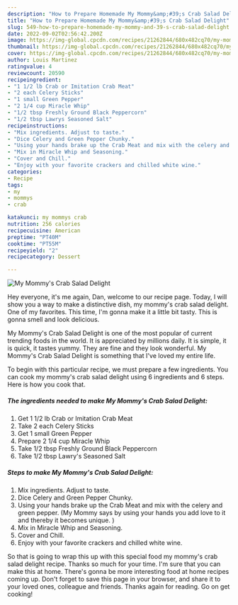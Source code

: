 ```yaml
---
description: "How to Prepare Homemade My Mommy&amp;#39;s Crab Salad Delight"
title: "How to Prepare Homemade My Mommy&amp;#39;s Crab Salad Delight"
slug: 549-how-to-prepare-homemade-my-mommy-and-39-s-crab-salad-delight
date: 2022-09-02T02:56:42.200Z
image: https://img-global.cpcdn.com/recipes/21262844/680x482cq70/my-mommys-crab-salad-delight-recipe-main-photo.jpg
thumbnail: https://img-global.cpcdn.com/recipes/21262844/680x482cq70/my-mommys-crab-salad-delight-recipe-main-photo.jpg
cover: https://img-global.cpcdn.com/recipes/21262844/680x482cq70/my-mommys-crab-salad-delight-recipe-main-photo.jpg
author: Louis Martinez
ratingvalue: 4
reviewcount: 20590
recipeingredient:
- "1 1/2 lb Crab or Imitation Crab Meat"
- "2 each Celery Sticks"
- "1 small Green Pepper"
- "2 1/4 cup Miracle Whip"
- "1/2 tbsp Freshly Ground Black Peppercorn"
- "1/2 tbsp Lawrys Seasoned Salt"
recipeinstructions:
- "Mix ingredients. Adjust to taste."
- "Dice Celery and Green Pepper Chunky."
- "Using your hands brake up the Crab Meat and mix with the celery and green pepper.  (My Mommy says by using your hands you add love to it and thereby it becomes unique. )"
- "Mix in Miracle Whip and Seasoning."
- "Cover and Chill."
- "Enjoy with your favorite crackers and chilled white wine."
categories:
- Recipe
tags:
- my
- mommys
- crab

katakunci: my mommys crab 
nutrition: 256 calories
recipecuisine: American
preptime: "PT40M"
cooktime: "PT55M"
recipeyield: "2"
recipecategory: Dessert

---
```



![My Mommy&#39;s Crab Salad Delight](https://img-global.cpcdn.com/recipes/21262844/680x482cq70/my-mommys-crab-salad-delight-recipe-main-photo.jpg)

Hey everyone, it's me again, Dan, welcome to our recipe page. Today, I will show you a way to make a distinctive dish, my mommy&#39;s crab salad delight. One of my favorites. This time, I'm gonna make it a little bit tasty. This is gonna smell and look delicious.

My Mommy&#39;s Crab Salad Delight is one of the most popular of current trending foods in the world. It is appreciated by millions daily. It is simple, it is quick, it tastes yummy. They are fine and they look wonderful. My Mommy&#39;s Crab Salad Delight is something that I've loved my entire life.




To begin with this particular recipe, we must prepare a few ingredients. You can cook my mommy&#39;s crab salad delight using 6 ingredients and 6 steps. Here is how you cook that.

<!--inarticleads1-->

##### The ingredients needed to make My Mommy&#39;s Crab Salad Delight:

1. Get 1 1/2 lb Crab or Imitation Crab Meat
1. Take 2 each Celery Sticks
1. Get 1 small Green Pepper
1. Prepare 2 1/4 cup Miracle Whip
1. Take 1/2 tbsp Freshly Ground Black Peppercorn
1. Take 1/2 tbsp Lawry&#39;s Seasoned Salt




<!--inarticleads2-->

##### Steps to make My Mommy&#39;s Crab Salad Delight:

1. Mix ingredients. Adjust to taste.
1. Dice Celery and Green Pepper Chunky.
1. Using your hands brake up the Crab Meat and mix with the celery and green pepper.  (My Mommy says by using your hands you add love to it and thereby it becomes unique. )
1. Mix in Miracle Whip and Seasoning.
1. Cover and Chill.
1. Enjoy with your favorite crackers and chilled white wine.




So that is going to wrap this up with this special food my mommy&#39;s crab salad delight recipe. Thanks so much for your time. I'm sure that you can make this at home. There's gonna be more interesting food at home recipes coming up. Don't forget to save this page in your browser, and share it to your loved ones, colleague and friends. Thanks again for reading. Go on get cooking!
